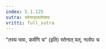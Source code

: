 ```yaml
---
index: 5.1.125
sutra: स्तेनाद्यन्नलोपश्च
vritti: full_sutra
---
```


"तस्य भावः, कर्मणि च" (इति) स्तेनात् यत्, नलोपः च 